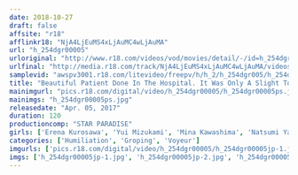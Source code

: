 ```yaml
---
date: 2018-10-27
draft: false
affsite: "r18"
afflinkr18: "NjA4LjEuMS4xLjAuMC4wLjAuMA"
url: "h_254dgr00005"
urloriginal: "http://www.r18.com/videos/vod/movies/detail/-/id=h_254dgr00005"
urlfinal: "http://media.r18.com/track/NjA4LjEuMS4xLjAuMC4wLjAuMA/videos/vod/movies/detail/-/id=h_254dgr00005"
samplevid: "awspv3001.r18.com/litevideo/freepv/h/h_2/h_254dgr005/h_254dgr005_dmb_w.mp4"
title: "Beautiful Patient Done In The Hospital. It Was Only A Slight Touch But He Then Went For The Vital Parts."
mainimgurl: "pics.r18.com/digital/video/h_254dgr00005/h_254dgr00005ps.jpg"
mainimgs: "h_254dgr00005ps.jpg"
releasedate: "Apr. 05, 2017"
duration: 120
productioncomp: "STAR PARADISE"
girls: ['Erena Kurosawa', 'Yui Mizukami', 'Mina Kawashima', 'Natsumi Yamaguchi', 'Mika Kurusu', 'Nagisa Minami', 'Ai Kanzaki', 'Yoko Tamura']
categories: ['Humiliation', 'Groping', 'Voyeur']
imgurls: ['pics.r18.com/digital/video/h_254dgr00005/h_254dgr00005jp-1.jpg', 'pics.r18.com/digital/video/h_254dgr00005/h_254dgr00005jp-2.jpg', 'pics.r18.com/digital/video/h_254dgr00005/h_254dgr00005jp-3.jpg', 'pics.r18.com/digital/video/h_254dgr00005/h_254dgr00005jp-4.jpg', 'pics.r18.com/digital/video/h_254dgr00005/h_254dgr00005jp-5.jpg', 'pics.r18.com/digital/video/h_254dgr00005/h_254dgr00005jp-6.jpg', 'pics.r18.com/digital/video/h_254dgr00005/h_254dgr00005jp-7.jpg', 'pics.r18.com/digital/video/h_254dgr00005/h_254dgr00005jp-8.jpg', 'pics.r18.com/digital/video/h_254dgr00005/h_254dgr00005jp-9.jpg', 'pics.r18.com/digital/video/h_254dgr00005/h_254dgr00005jp-10.jpg', 'pics.r18.com/digital/video/h_254dgr00005/h_254dgr00005jp-11.jpg', 'pics.r18.com/digital/video/h_254dgr00005/h_254dgr00005jp-12.jpg', 'pics.r18.com/digital/video/h_254dgr00005/h_254dgr00005jp-13.jpg', 'pics.r18.com/digital/video/h_254dgr00005/h_254dgr00005jp-14.jpg', 'pics.r18.com/digital/video/h_254dgr00005/h_254dgr00005jp-15.jpg', 'pics.r18.com/digital/video/h_254dgr00005/h_254dgr00005jp-16.jpg', 'pics.r18.com/digital/video/h_254dgr00005/h_254dgr00005jp-17.jpg', 'pics.r18.com/digital/video/h_254dgr00005/h_254dgr00005jp-18.jpg', 'pics.r18.com/digital/video/h_254dgr00005/h_254dgr00005jp-19.jpg', 'pics.r18.com/digital/video/h_254dgr00005/h_254dgr00005jp-20.jpg']
imgs: ['h_254dgr00005jp-1.jpg', 'h_254dgr00005jp-2.jpg', 'h_254dgr00005jp-3.jpg', 'h_254dgr00005jp-4.jpg', 'h_254dgr00005jp-5.jpg', 'h_254dgr00005jp-6.jpg', 'h_254dgr00005jp-7.jpg', 'h_254dgr00005jp-8.jpg', 'h_254dgr00005jp-9.jpg', 'h_254dgr00005jp-10.jpg', 'h_254dgr00005jp-11.jpg', 'h_254dgr00005jp-12.jpg', 'h_254dgr00005jp-13.jpg', 'h_254dgr00005jp-14.jpg', 'h_254dgr00005jp-15.jpg', 'h_254dgr00005jp-16.jpg', 'h_254dgr00005jp-17.jpg', 'h_254dgr00005jp-18.jpg', 'h_254dgr00005jp-19.jpg', 'h_254dgr00005jp-20.jpg']
---
```

